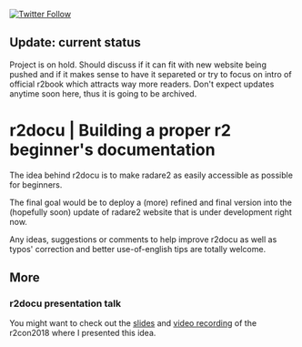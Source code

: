 [![Twitter Follow](https://img.shields.io/twitter/follow/arnaugamez?style=social)](https://twitter.com/intent/follow?screen_name=arnaugamez)

## Update: current status
Project is on hold. Should discuss if it can fit with new website being pushed and if it makes sense to have it separeted or try to focus on intro of official r2book which attracts way more readers. Don't expect updates anytime soon here, thus it is going to be archived.

# r2docu | Building a proper r2 beginner's documentation

The idea behind r2docu is to make radare2 as easily accessible as possible for beginners.

The final goal would be to deploy a (more) refined and final version into the (hopefully soon) update of radare2 website that is under development right now.

Any ideas, suggestions or comments to help improve r2docu as well as typos' correction and better use-of-english tips are totally welcome.

## More
### r2docu presentation talk
You might want to check out the [slides](https://github.com/arnaugamez/r2con2018-Introducing_r2_for_humans) and [video recording](https://youtu.be/ARH1S8ygDnk) of the r2con2018 where I presented this idea.
